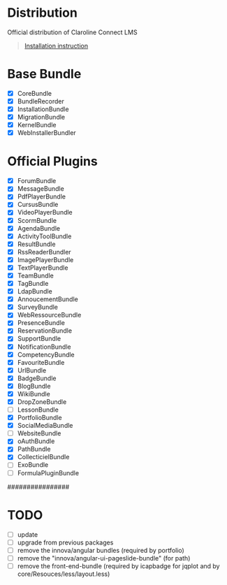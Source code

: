 # Distribution
Official distribution of Claroline Connect LMS

> [Installation instruction](https://github.com/claroline/Claroline/blob/master/README.md)

# Base Bundle

- [x] CoreBundle
- [x] BundleRecorder
- [x] InstallationBundle
- [x] MigrationBundle
- [x] KernelBundle
- [x] WebInstallerBundler

# Official Plugins

- [x] ForumBundle
- [x] MessageBundle
- [x] PdfPlayerBundle
- [x] CursusBundle
- [x] VideoPlayerBundle
- [x] ScormBundle
- [x] AgendaBundle
- [x] ActivityToolBundle
- [x] ResultBundle
- [x] RssReaderBundler
- [x] ImagePlayerBundle
- [x] TextPlayerBundle
- [x] TeamBundle
- [x] TagBundle
- [x] LdapBundle
- [x] AnnoucementBundle
- [x] SurveyBundle
- [x] WebRessourceBundle
- [x] PresenceBundle
- [x] ReservationBundle
- [x] SupportBundle
- [x] NotificationBundle
- [x] CompetencyBundle
- [x] FavouriteBundle
- [x] UrlBundle
- [x] BadgeBundle
- [x] BlogBundle
- [x] WikiBundle
- [x] DropZoneBundle
- [ ] LessonBundle
- [x] PortfolioBundle
- [x] SocialMediaBundle
- [ ] WebsiteBundle
- [x] oAuthBundle
- [x] PathBundle
- [x] CollecticielBundle
- [ ] ExoBundle
- [ ] FormulaPluginBundle

################

# TODO

- [ ] update
- [ ] upgrade from previous packages
- [ ] remove the innova/angular bundles (required by portfolio)
- [ ] remove the "innova/angular-ui-pageslide-bundle" (for path)
- [ ] remove the front-end-bundle (required by icapbadge for jqplot and by core/Resouces/less/layout.less)

